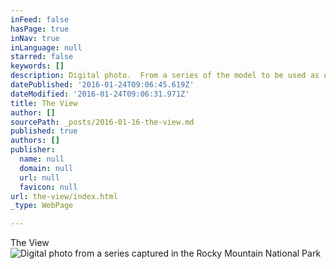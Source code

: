```yaml
---
inFeed: false
hasPage: true
inNav: true
inLanguage: null
starred: false
keywords: []
description: Digital photo.  From a series of the model to be used as oil painting reference.
datePublished: '2016-01-24T09:06:45.619Z'
dateModified: '2016-01-24T09:06:31.971Z'
title: The View
author: []
sourcePath: _posts/2016-01-16-the-view.md
published: true
authors: []
publisher:
  name: null
  domain: null
  url: null
  favicon: null
url: the-view/index.html
_type: WebPage

---
```

The  View
![Digital photo from a series captured in the Rocky Mountain National Park](https://s3-us-west-2.amazonaws.com/the-grid-img/p/a442e9aed18243deee4ae9da5279f3e5293f5f21.jpg)